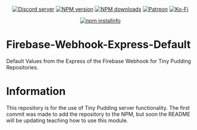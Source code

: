 <div align="center">
<p>
    <a href="https://discord.gg/TgHdvJd"><img src="https://img.shields.io/discord/413193536188579841?color=7289da&logo=discord&logoColor=white" alt="Discord server" /></a>
    <a href="https://www.npmjs.com/package/@tinypudding/firebase-webhook-express-default"><img src="https://img.shields.io/npm/v/@tinypudding/firebase-webhook-express-default.svg?maxAge=3600" alt="NPM version" /></a>
    <a href="https://www.npmjs.com/package/@tinypudding/firebase-webhook-express-default"><img src="https://img.shields.io/npm/dt/@tinypudding/firebase-webhook-express-default.svg?maxAge=3600" alt="NPM downloads" /></a>
    <a href="https://www.patreon.com/JasminDreasond"><img src="https://img.shields.io/badge/donate-patreon-F96854.svg?logo=patreon" alt="Patreon" /></a>
    <a href="https://ko-fi.com/jasmindreasond"><img src="https://img.shields.io/badge/donate-ko%20fi-29ABE0.svg?logo=ko-fi" alt="Ko-Fi" /></a>
</p>
<p>
    <a href="https://nodei.co/npm/@tinypudding/firebase-webhook-express-default/"><img src="https://nodei.co/npm/@tinypudding/firebase-webhook-express-default.png?downloads=true&stars=true" alt="npm installnfo" /></a>
</p>
</div>

# Firebase-Webhook-Express-Default
Default Values from the Express of the Firebase Webhook for Tiny Pudding Repositories.

# Information
This repository is for the use of Tiny Pudding server functionality. The first commit was made to add the repository to the NPM, but soon the README will be updating teaching how to use this module.

